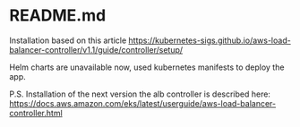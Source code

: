 # README.md

Installation based on this article https://kubernetes-sigs.github.io/aws-load-balancer-controller/v1.1/guide/controller/setup/

Helm charts are unavailable now, used kubernetes manifests to
deploy the app.

P.S. Installation of the next version the alb controller
is described here: https://docs.aws.amazon.com/eks/latest/userguide/aws-load-balancer-controller.html

